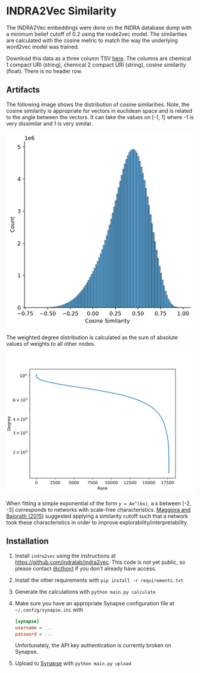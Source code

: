 # INDRA2Vec Similarity

The INDRA2Vec embeddings were done on the INDRA database dump with a minimum belief cutoff of 0.2 using the node2vec
model. The similarities are calculated with the cosine metric to match the way the underlying word2vec model was
trained.

Download this data as a three column TSV [here](https://www.synapse.org/Portal/filehandleassociation?associatedObjectId=syn25928962&associatedObjectType=FileEntity&fileHandleId=78460350).
The columns are chemical 1 compact URI (string), chemical 2 compact URI (string), cosine similarity (float). There
is no header row.

## Artifacts

The following image shows the distribution of cosine similarities. Note, the cosine similarity is
appropriate for vectors in euclidean space and is related to the angle between the vectors. It
can take the values on [-1, 1] where -1 is very dissimilar and 1 is very similar.

![Cosine Similarity Distribution](similarity_hist.svg)

The weighted degree distribution is calculated as the sum of absolute values of weights to all other
nodes.

![Degree Distribution](degree_distribution.svg)

When fitting a simple exponential of the form `y = Ae^(bx)`, a `b` between [-2, -3] corresponds to
networks with scale-free characteristics. [Maggiora and Bajorath (2015)](https://pubmed.ncbi.nlm.nih.gov/24925682/)
suggested applying a similarity cutoff such that a network took these characteristics in order to
improve explorability/interpretability.

## Installation

1. Install `indra2vec` using the instructions at https://github.com/indralab/indra2vec. This code is not yet public, so
   please contact [@cthoyt](https://github.com/cthoyt) if you don't already have access.
2. Install the other requirements with `pip install -r requirements.txt`
3. Generate the calculations with `python main.py calculate`
4. Make sure you have an appropriate Synapse configuration file at `~/.config/synapse.ini` with
   
   ```ini
   [synapse]
   username = ...
   password = ...
   ```

   Unfortunately, the API key authentication is currently broken on Synapse.
4. Upload to [Synapse](https://www.synapse.org/#!Synapse:syn25928953/files/) with `python main.py upload`